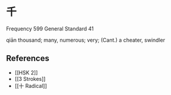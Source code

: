 # 千
Frequency 599
General Standard 41

qiān
thousand; many, numerous; very; (Cant.) a cheater, swindler

## References
- [[HSK 2]]
- [[3 Strokes]]
- [[十 Radical]]